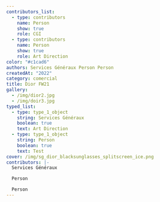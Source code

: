 ```yaml
---
contributors_list:
  - type: contributors
    name: Person
    show: true
    role: CGI
  - type: contributors
    name: Person
    show: true
    role: Art Direction
color: "#c1cad6"
authors: Services Généraux P﻿erson P﻿erson
createdAt: "2022"
category: comercial
title: Dior FW21
gallery:
  - /img/dior2.jpg
  - /img/doir3.jpg
typed_list:
  - type: type_1_object
    string: Services Généraux
    boolean: true
    text: Art Direction
  - type: type_1_object
    string: P﻿erson
    boolean: true
    text: Test
cover: /img/sg_dior_blacksunglasses_splitscreen_ice.png
contributors: |-
  Services Généraux

  P﻿erson

  P﻿erson
---
```

